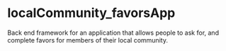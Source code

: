 # localCommunity_favorsApp
Back end framework for an application that allows people to ask for, and complete favors for members of their local community. 
